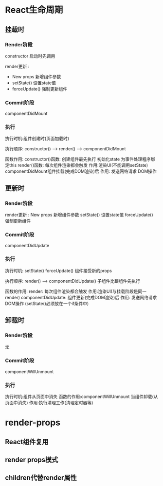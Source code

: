 # React生命周期

## 挂载时
### Render阶段
constructor 启动时先调用

render更新 :
* New props  新增组件参数
* setState()  设置state值
* forceUpdate() 强制更新组件


### Commit阶段
componentDidMount

### 执行
执行时机:组件创建时(页面加载时)

执行顺序: constructor() --> render() --> componentDidMount

函数作用: 
constructor()函数: 创建组件最先执行  初始化state 为事件处理程序绑定this
render()函数: 每次组件渲染都会触发  作用:渲染UI(不能调用setState)
componentDidMount组件挂载(完成DOM渲染)后 作用: 发送网络请求  DOM操作  



## 更新时
### Render阶段
render更新 :
New props  新增组件参数
setState()  设置state值
forceUpdate() 强制更新组件


### Commit阶段
componentDidUpdate


### 执行
执行时机: setState() forceUpdate() 组件接受新的props

执行顺序: render() --> componentDidUpdate()
子组件比跟组件先执行

函数的作用:
render: 每次组件渲染都会触发  作用:渲染UI(与挂载阶段是同一render)
componentDidUpdate: 组件更新(完成DOM渲染)后  作用: 发送网络请求  DOM操作  (setState()必须放在一个if条件中)



## 卸载时
### Render阶段
无


### Commit阶段
componentWillUnmount

### 执行
执行时机:组件从页面中消失
函数的作用:componentWillUnmount 当组件卸载(从页面中消失) 作用:执行清理工作(清理定时器等)


# render-props

## React组件复用

## render props模式

## children代替render属性